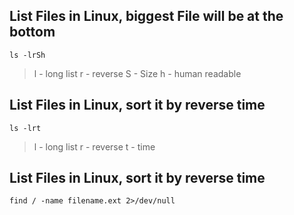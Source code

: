 ## List Files in Linux, biggest File will be at the bottom

`
ls -lrSh
`

> l - long list
> r - reverse
> S - Size
> h - human readable

## List Files in Linux, sort it by reverse time

`
ls -lrt
`

> l - long list
> r - reverse
> t - time


## List Files in Linux, sort it by reverse time

`
find / -name filename.ext 2>/dev/null
`


